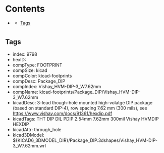 



Contents
========

* [](#)
	* [Tags](#tags)

# 

## Tags

- index: 9798
- hexID: 
- oompType: FOOTPRINT
- oompSize: kicad
- oompColor: kicad-footprints
- oompDesc: Package_DIP
- oompIndex: Vishay_HVM-DIP-3_W7.62mm
- oompName: kicad-footprints/Package_DIP/Vishay_HVM-DIP-3_W7.62mm
- kicadDesc: 3-lead though-hole mounted high-volatge DIP package (based on standard DIP-4), row spacing 7.62 mm (300 mils), see https://www.vishay.com/docs/91361/hexdip.pdf
- kicadTags: THT DIP DIL PDIP 2.54mm 7.62mm 300mil Vishay HVMDIP HEXDIP
- kicadAttr: through_hole
- kicad3DModel: ${KICAD6_3DMODEL_DIR}/Package_DIP.3dshapes/Vishay_HVM-DIP-3_W7.62mm.wrl
